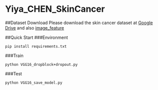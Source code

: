 # Yiya_CHEN_SkinCancer

##Dataset Download
Please download the skin cancer dataset at [Google Drive](https://drive.google.com/file/d/1T99mKJU9aGQIuGtRNwFnsg4ZSMNagjfh/view?usp=sharing) and also [image_feature](https://drive.google.com/file/d/1ZBi6zmLaw8mrwXvrVafJ45GGI6pVrpzZ/view?usp=sharing)

##Quick Start
###Environment
```
pip install requirements.txt
```

###Train
```
python VGG16_dropblock+dropout.py
```

###Test
```
python VGG16_save_model.py
```
